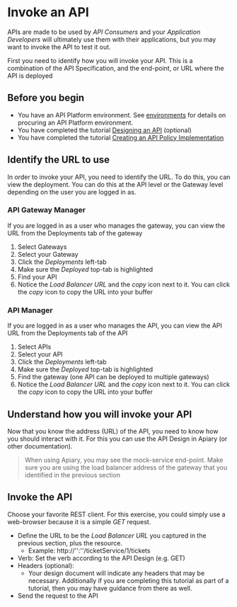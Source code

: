 # Invoke an API
APIs are made to be used by *API Consumers* and your *Application Developers* will ultimately use them with their applications, but you may want to invoke the API to test it out.

First you need to identify how you will invoke your API.  This is a combination of the API Specification, and the end-point, or URL where the API is deployed

## Before you begin
- You have an API Platform environment.  See [environments](../../../../environments/README.md) for details on procuring an API Platform environment.
- You have completed the tutorial [Designing an API](../../../design/design_api) (optional)
- You have completed the tutorial [Creating an API Policy Implementation](../create_api)

## Identify the URL to use
In order to invoke your API, you need to identify the URL.  To do this, you can view the deployment.  You can do this at the API level or the Gateway level depending on the user you are logged in as.

### API Gateway Manager
If you are logged in as a user who manages the gateway, you can view the URL from the Deployments tab of the gateway
1. Select Gateways
1. Select your Gateway
1. Click the *Deployments* left-tab
1. Make sure the *Deployed* top-tab is highlighted
1. Find your API
1. Notice the *Load Balancer URL* and the _copy_ icon next to it.  You can click the _copy_ icon to copy the URL into your buffer

### API Manager
If you are logged in as a user who manages the API, you can view the API URL from the Deployments tab of the API
1. Select APIs
1. Select your API
1. Click the *Deployments* left-tab
1. Make sure the *Deployed* top-tab is highlighted
1. Find the gateway (one API can be deployed to multiple gateways)
1. Notice the *Load Balancer URL* and the _copy_ icon next to it.  You can click the _copy_ icon to copy the URL into your buffer

## Understand how you will invoke your API
Now that you know the address (URL) of the API, you need to know how you should interact with it.  For this you can use the API Design in Apiary (or other documentation).

> When using Apiary, you may see the mock-service end-point.  Make sure you are using the load balancer address of the gateway that you identified in the previous section

## Invoke the API
Choose your favorite REST client.  For this exercise, you could simply use a web-browser because it is a simple _GET_ request. 
- Define the URL to be the *Load Balancer URL* you captured in the previous section, plus the resource.
  - Example: http://'<host>':'<port>'/ticketService/1/tickets 
- Verb: Set the verb according to the API Design (e.g. GET)
- Headers (optional):
  - Your design document will indicate any headers that may be necessary.  Additionally if you are completing this tutorial as part of a tutorial, then you may have guidance from there as well.
- Send the request to the API

